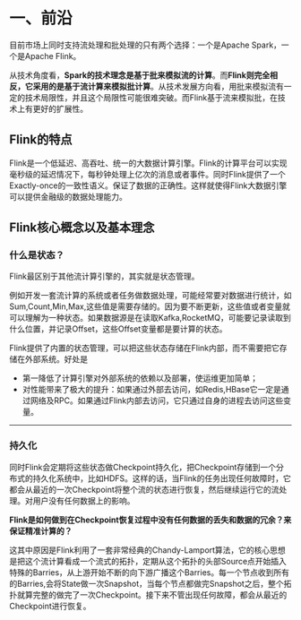 # 一、前沿

目前市场上同时支持流处理和批处理的只有两个选择：一个是Apache Spark，一个是Apache Flink。

从技术角度看，**Spark的技术理念是基于批来模拟流的计算**。而**Flink则完全相反，它采用的是基于流计算来模拟批计算**。从技术发展方向看，用批来模拟流有一定的技术局限性，并且这个局限性可能很难突破。而Flink基于流来模拟批，在技术上有更好的扩展性。

## Flink的特点

Flink是一个低延迟、高吞吐、统一的大数据计算引擎。Flink的计算平台可以实现毫秒级的延迟情况下，每秒钟处理上亿次的消息或者事件。同时Flink提供了一个Exactly-once的一致性语义。保证了数据的正确性。这样就使得Flink大数据引擎可以提供金融级的数据处理能力。

## Flink核心概念以及基本理念

### 什么是状态？

Flink最区别于其他流计算引擎的，其实就是状态管理。

例如开发一套流计算的系统或者任务做数据处理，可能经常要对数据进行统计，如Sum,Count,Min,Max,这些值是需要存储的。因为要不断更新，这些值或者变量就可以理解为一种状态。如果数据源是在读取Kafka,RocketMQ，可能要记录读取到什么位置，并记录Offset，这些Offset变量都是要计算的状态。

Flink提供了内置的状态管理，可以把这些状态存储在Flink内部，而不需要把它存储在外部系统。好处是

- 第一降低了计算引擎对外部系统的依赖以及部署，使运维更加简单；
- 对性能带来了极大的提升：如果通过外部去访问，如Redis,HBase它一定是通过网络及RPC。如果通过Flink内部去访问，它只通过自身的进程去访问这些变量。

---

### 持久化

同时Flink会定期将这些状态做Checkpoint持久化，把Checkpoint存储到一个分布式的持久化系统中，比如HDFS。这样的话，当Flink的任务出现任何故障时，它都会从最近的一次Checkpoint将整个流的状态进行恢复，然后继续运行它的流处理。对用户没有任何数据上的影响。

**Flink是如何做到在Checkpoint恢复过程中没有任何数据的丢失和数据的冗余？来保证精准计算的？**

这其中原因是Flink利用了一套非常经典的Chandy-Lamport算法，它的核心思想是把这个流计算看成一个流式的拓扑，定期从这个拓扑的头部Source点开始插入特殊的Barries，从上游开始不断的向下游广播这个Barries。每一个节点收到所有的Barries,会将State做一次Snapshot，当每个节点都做完Snapshot之后，整个拓扑就算完整的做完了一次Checkpoint。接下来不管出现任何故障，都会从最近的Checkpoint进行恢复。